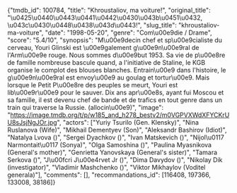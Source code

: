 {"tmdb_id": 100784, "title": "Khroustaliov, ma voiture!", "original_title": "\u0425\u0440\u0443\u0441\u0442\u0430\u043b\u0451\u0432, \u043c\u0430\u0448\u0438\u043d\u0443!", "slug_title": "khroustaliov-ma-voiture", "date": "1998-05-20", "genre": "Com\u00e9die / Drame", "score": "5.4/10", "synopsis": "M\u00e9decin chef et sp\u00e9cialiste du cerveau, Youri Glinski est \u00e9galement g\u00e9n\u00e9ral de l'Arm\u00e9e rouge. Nous sommes d\u00e9but 1953. Sa vie de p\u00e8re de famille nombreuse bascule quand, a l'initiative de Staline, le KGB organise le complot des blouses blanches. Entrain\u00e9 dans l'histoire, le g\u00e9n\u00e9ral est envoy\u00e9 au goulag et tortur\u00e9. Mais lorsque le Petit P\u00e8re des peuples se meurt, Youri est lib\u00e9r\u00e9 pour le sauver. Dix ans apr\u00e8s, ayant fui Moscou et sa famille, il est devenu chef de bande et de trafics en tout genre dans un train qui traverse la Russie. (allocin\u00e9)", "image": "https://image.tmdb.org/t/p/w185_and_h278_bestv2/m0VGPVXWdXFYCKrUU8sJsjNgJOr.jpg", "actors": ["Yuriy Tsurilo (Gen. Klensky)", "Nina Ruslanova (Wife)", "Mikhail Dementyev (Son)", "Aleksandr Bashirov (Idiot)", "Natalya Lvova ()", "Sergei Dyachkov ()", "Ivan Matskevich ()", "Nijol\u0117 Narmontait\u0117 (Sonya)", "Olga Samoshina ()", "Paulina Myasnikova (General's mother)", "Genrietta Yanovskaya (General's sister)", "Tamara Serkova ()", "J\u00fcri J\u00e4rvet Jr ()", "Dima Davydov ()", "Nikolay Dik (investigator)", "Vladimir Mashchenko ()", "Viktor Mikhaylov (Voditel generala)"], "comments": [], "recommandations_id": [116408, 197366, 133008, 38186]}